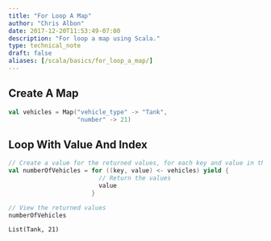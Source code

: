 ```yaml
---
title: "For Loop A Map"
author: "Chris Albon"
date: 2017-12-20T11:53:49-07:00
description: "For loop a map using Scala."
type: technical_note
draft: false
aliases: [/scala/basics/for_loop_a_map/]
---
```

## Create A Map


```scala
val vehicles = Map("vehicle_type" -> "Tank", 
                   "number" -> 21)
```

## Loop With Value And Index


```scala
// Create a value for the returned values, for each key and value in the map,
val numberOfVehicles = for ((key, value) <- vehicles) yield {
                         // Return the values
                         value
                       }
```


```scala
// View the returned values
numberOfVehicles
```




    List(Tank, 21)



